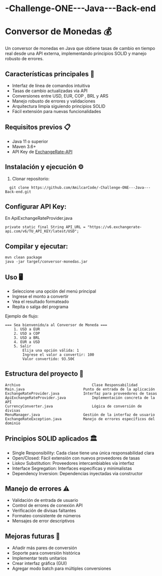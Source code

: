 # -Challenge-ONE---Java---Back-end
# Conversor de Monedas 💰

Un conversor de monedas en Java que obtiene tasas de cambio en tiempo real desde una API externa, 
implementando principios SOLID y manejo robusto de errores.

## Características principales 🚀
- Interfaz de línea de comandos intuitiva
- Tasas de cambio actualizadas via API
- Conversiones entre USD, EUR, COP , BRL y ARS
- Manejo robusto de errores y validaciones
- Arquitectura limpia siguiendo principios SOLID
- Fácil extensión para nuevas funcionalidades

## Requisitos previos 📋
- Java 11 o superior
- Maven 3.6+
- API Key de [ExchangeRate-API](https://www.exchangerate-api.com/)

## Instalación y ejecución ⚙️

1. Clonar repositorio:
```
  git clone https://github.com/AmilcarCode/-Challenge-ONE---Java---Back-end.git
```

## Configurar API Key:
En ApiExchangeRateProvider.java
```
private static final String API_URL = "https://v6.exchangerate-api.com/v6/TU_API_KEY/latest/USD";
```

## Compilar y ejecutar:
```
mvn clean package
java -jar target/conversor-monedas.jar
```

## Uso 🖥️
- Seleccione una opción del menú principal    
- Ingrese el monto a convertir    
- Vea el resultado formateado    
- Repita o salga del programa

Ejemplo de flujo:
```
=== Sea bienvenido/a al Conversor de Moneda ===
    1. USD a EUR
    2. USD a COP
    3. USD a BRL
    4. EUR a USD
    5. Salir
        Elija una opción válida: 1
        Ingrese el valor a convertir: 100
        Valor convertido: 93.50€
```
## Estructura del proyecto 📁
```
Archivo                                 Clase Responsabilidad
Main.java	                        Punto de entrada de la aplicación
ExchangeRateProvider.java	        Interfaz para proveedores de tasas
ApiExchangeRateProvider.java	        Implementación concreta de la API
CurrencyConverter.java	                Lógica de conversión de divisas
MenuManager.java	                Gestión de la interfaz de usuario
ExchangeRateException.java	        Manejo de errores específicos del dominio
```

## Principios SOLID aplicados 🏛️
- Single Responsibility: Cada clase tiene una única responsabilidad clara
- Open/Closed: Fácil extensión con nuevos proveedores de tasas
- Liskov Substitution: Proveedores intercambiables vía interfaz
- Interface Segregation: Interfaces específicas y minimalistas
- Dependency Inversion: Dependencias inyectadas via constructor

## Manejo de errores ⚠️
- Validación de entrada de usuario
- Control de errores de conexión API
- Verificación de divisas faltantes
- Formateo consistente de números
- Mensajes de error descriptivos

## Mejoras futuras 🔮
- Añadir más pares de conversión
- Soporte para conversión histórica
- Implementar tests unitarios
- Crear interfaz gráfica (GUI)
- Agregar modo batch para múltiples conversiones
